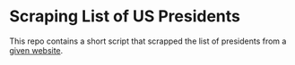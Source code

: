 # Scraping List of US Presidents 
This repo contains a short script that scrapped the list of presidents from a [given website](http://www.enchantedlearning.com/history/us/pres/list.shtml).  

